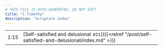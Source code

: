 ```yaml
---
# THIS FILE IS AUTO-GENERATED, DO NOT EDIT
title: "1 Timothy"
description: "Scripture index"
---
```


|  |  |
| --- | --- |
| 1:15 | [Self-satisfied and delusional<span style="font-size:smaller; padding-left:0.5em;">#21</span>]({{<relref "/post/self-satisfied-and-delusional/index.md" >}}) |
